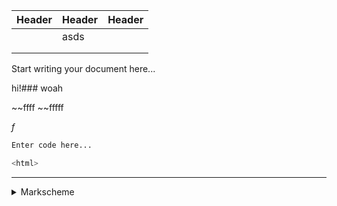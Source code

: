 | Header | Header | Header | 
| --- | --- | --- | 
|  | asds |  | 
|  |  |  | 
|  |  |  | 

Start writing your document here...

hi!### woah

~~ffff
~~fffff

$f$​

```f
Enter code here...
```

```f
<html>
```


---

<details>
<summary>Markscheme</summary>
Enter markscheme details here...
$f$​
```f
Enter code here...f
```
| Header | Header | 
| --- | --- | 
|  |  | 
|  |  | 
|  |  | 
|  | fff |
</details>
